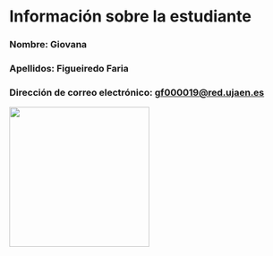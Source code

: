 # Información sobre la estudiante
### **Nombre:** Giovana 
### **Apellidos:** Figueiredo Faria
### **Dirección de correo electrónico:** gf000019@red.ujaen.es
<img src="https://user-images.githubusercontent.com/124687949/217921101-6c5c2cba-4bb9-4f80-813e-2dfb574c4918.jpeg" width="250" height="250">
